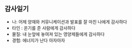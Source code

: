 ## 감사일기
- 나: 어제 양재와 커뮤니케이션과 발표를 잘 마친 나에게 감사하다
- 타인 : 온기를 준 사람에게 감사하다
- 물질: 내 눈앞에 놓여져 있는 영양제들에게 감사하다
- 경험: 에너지가 난다 아자아자
